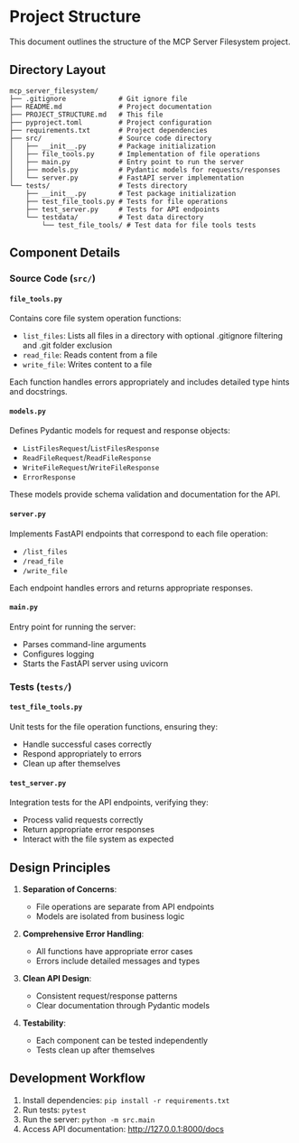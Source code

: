 # Project Structure

This document outlines the structure of the MCP Server Filesystem project.

## Directory Layout

```
mcp_server_filesystem/
├── .gitignore             # Git ignore file
├── README.md              # Project documentation
├── PROJECT_STRUCTURE.md   # This file
├── pyproject.toml         # Project configuration
├── requirements.txt       # Project dependencies
├── src/                   # Source code directory
│   ├── __init__.py        # Package initialization
│   ├── file_tools.py      # Implementation of file operations
│   ├── main.py            # Entry point to run the server
│   ├── models.py          # Pydantic models for requests/responses
│   └── server.py          # FastAPI server implementation
└── tests/                 # Tests directory
    ├── __init__.py        # Test package initialization
    ├── test_file_tools.py # Tests for file operations
    ├── test_server.py     # Tests for API endpoints
    └── testdata/          # Test data directory
        └── test_file_tools/ # Test data for file tools tests
```

## Component Details

### Source Code (`src/`)

#### `file_tools.py`

Contains core file system operation functions:

- `list_files`: Lists all files in a directory with optional .gitignore filtering and .git folder exclusion
- `read_file`: Reads content from a file
- `write_file`: Writes content to a file

Each function handles errors appropriately and includes detailed type hints and docstrings.

#### `models.py`

Defines Pydantic models for request and response objects:

- `ListFilesRequest`/`ListFilesResponse`
- `ReadFileRequest`/`ReadFileResponse`
- `WriteFileRequest`/`WriteFileResponse`
- `ErrorResponse`

These models provide schema validation and documentation for the API.

#### `server.py`

Implements FastAPI endpoints that correspond to each file operation:

- `/list_files`
- `/read_file`
- `/write_file`

Each endpoint handles errors and returns appropriate responses.

#### `main.py`

Entry point for running the server:

- Parses command-line arguments
- Configures logging
- Starts the FastAPI server using uvicorn

### Tests (`tests/`)

#### `test_file_tools.py`

Unit tests for the file operation functions, ensuring they:

- Handle successful cases correctly
- Respond appropriately to errors
- Clean up after themselves

#### `test_server.py`

Integration tests for the API endpoints, verifying they:

- Process valid requests correctly
- Return appropriate error responses
- Interact with the file system as expected

## Design Principles

1. **Separation of Concerns**:
   - File operations are separate from API endpoints
   - Models are isolated from business logic

2. **Comprehensive Error Handling**:
   - All functions have appropriate error cases
   - Errors include detailed messages and types

3. **Clean API Design**:
   - Consistent request/response patterns
   - Clear documentation through Pydantic models

4. **Testability**:
   - Each component can be tested independently
   - Tests clean up after themselves

## Development Workflow

1. Install dependencies: `pip install -r requirements.txt`
2. Run tests: `pytest`
3. Run the server: `python -m src.main`
4. Access API documentation: http://127.0.0.1:8000/docs
